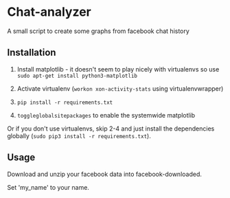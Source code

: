 Chat-analyzer
=============

A small script to create some graphs from facebook chat history

Installation
------------

1. Install matplotlib - it doesn't seem to play nicely with virtualenvs so use ```sudo apt-get install python3-matplotlib```

2. Activate virtualenv (```workon xon-activity-stats``` using virtualenvwrapper)

3. ```pip install -r requirements.txt```

4. ```toggleglobalsitepackages``` to enable the systemwide matplotlib

Or if you don't use virtualenvs, skip 2-4 and just install the dependencies globally (```sudo pip3 install -r requirements.txt```).

Usage
-----

Download and unzip your facebook data into facebook-downloaded.

Set 'my_name' to your name.

